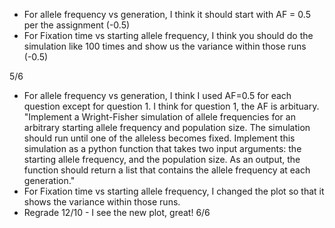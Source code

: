 - For allele frequency vs generation, I think it should start with AF = 0.5 per the assignment (-0.5) 
- For Fixation time vs starting allele frequency, I think you should do the simulation like 100 times and show us the variance within those runs (-0.5) 

5/6

- For allele frequency vs generation, I think I used AF=0.5 for each question except for question 1. I think for question 1, the AF is arbituary. "Implement a Wright-Fisher simulation of allele frequencies for an arbitrary starting allele frequency and population size. The simulation should run until one of the alleless becomes fixed. Implement this simulation as a python function that takes two input arguments: the starting allele frequency, and the population size. As an output, the function should return a list that contains the allele frequency at each generation."
- For Fixation time vs starting allele frequency, I changed the plot so that it shows the variance within those runs. 
- Regrade 12/10 - I see the new plot, great! 6/6
